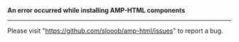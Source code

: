 **An error occurred while installing AMP-HTML components**

---

Please visit "https://github.com/slooob/amp-html/issues" to report a bug.
